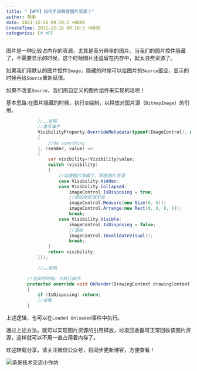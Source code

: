 ```yaml
---
title: "【WPF】如何手动释放图片资源？"
author: 胡承
date: 2021-12-16 09:10:3 +0800
CreateTime: 2021-12-16 09:10:3 +0800
categories: C# WPF
---
```


图片是一种比较占内存的资源，尤其是高分辨率的图片。当我们的图片控件隐藏了，不需要显示的时候，这个时候图片还逗留在内存中，就太浪费资源了。

<!-- more -->

如果我们用默认的图片控件`Image`，隐藏的时候可以给图片的`Source`置空，显示的时候再给`Source`重新赋值。

如果不改变`Source`，我们用自定义的图片组件来实现的话呢！

基本思路:在图片隐藏的时候，执行`空`绘制，以释放对图片源（`BitmapImage`）的引用。

```CS
            //……省略
            //重写事件
            VisibilityProperty.OverrideMetadata(typeof(ImageControl), new FrameworkPropertyMetadata((s, e) =>
            {
                //do something
            }, (sender, value) =>
            {
                var visibility=(Visibility)value;
                switch (visibility)
                {
                    //如果图片隐藏了，释放图片资源
                    case Visibility.Hidden:
                    case Visibility.Collapsed:
                        imageControl.IsDisposing = true;
                        //使绘制区域无效
                        imageControl.Measure(new Size(0, 0));
                        imageControl.Arrange(new Rect(0, 0, 0, 0));
                        break;
                    case Visibility.Visible:
                        imageControl.IsDisposing = false;
                        //重绘
                        imageControl.InvalidateVisual();
                        break;
                }
                return visibility;
            }));

            //……省略

        //渲染的时候，不执行操作
        protected override void OnRender(DrawingContext drawingContext)
        {
            if (IsDisposing) return;
            //省略
        }

```
上述逻辑，也可以在`Loaded Unloaded`事件中执行。

通过上述方法，就可以实现图片资源的引用释放，垃圾回收器可正常回收该图片资源，这样就可以不用一直占用着内存了。

欢迎转载分享，请关注微信公众号，将同步更新博客，方便查看！

![承哥技术交流小作坊](https://i.loli.net/2021/09/27/FmsaLU1Oo7tX8kl.jpg)